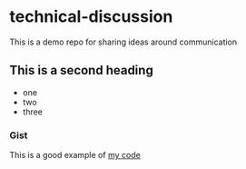 # technical-discussion
This is a demo repo for sharing ideas around communication


## This is a second heading

* one
* two
* three

### Gist
This is a good example of [my code](https://gist.github.com/alecmazo/053c7c92346b64449916d1f5eb436830)
